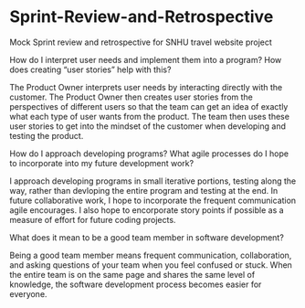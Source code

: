 # Sprint-Review-and-Retrospective

Mock Sprint review and retrospective for SNHU travel website project


How do I interpret user needs and implement them into a program? How does creating “user stories” help with this?

The Product Owner interprets user needs by interacting directly with the customer. The Product Owner then creates user stories from the perspectives of different users so that the team can get an idea of exactly what each type of user wants from the product. The team then uses these user stories to get into the mindset of the customer when developing and testing the product.


How do I approach developing programs? What agile processes do I hope to incorporate into my future development work?

I approach developing programs in small iterative portions, testing along the way, rather than devloping the entire program and testing at the end. In future collaborative work, I hope to incorporate the frequent communication agile encourages. I also hope to encorporate story points if possible as a measure of effort for future coding projects. 


What does it mean to be a good team member in software development?

Being a good team member means frequent communication, collaboration, and asking questions of your team when you feel confused or stuck. When the entire team is on the same page and shares the same level of knowledge, the software development process becomes easier for everyone.
